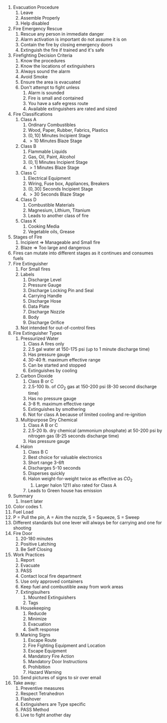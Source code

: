 1. Evacuation Procedure
	1. Leave
	2. Assemble Properly 
	3. Help disabled 
2. Fire Emergency Rescue
	1. Rescue any person in immediate danger
	2. Alarm activation is important do not assume it is on
	3. Contain the fire by closing emergency doors
	4. Extinguish the fire if trained and it's safe
3. Firefighting Decision Criteria
	1. Know the procedures
	2. Know the locations of extinguishers
	3. Always sound the alarm
	4. Avoid Smoke
	5. Ensure the area is evacuated
	6. Don't attempt to fight unless
		1. Alarm is sounded
		2. Fire is small and contained
		3. You have a safe egress route
		4. Available extinguishers are rated and sized
4. Fire Classifications
	1. Class A
		1. Ordinary Combustibles
		2. Wood, Paper, Rubber, Fabrics, Plastics
		3. $(0,10]$ Minutes Incipient Stage
		4. $>10$ Minutes Blaze Stage
	2. Class B
		1. Flammable Liquids
		2. Gas, Oil, Paint, Alcohol
		3. $(0,1]$ Minutes Incipient Stage
		4. $>1$ Minutes Blaze Stage
	3. Class C
		1. Electrical Equipment
		2. Wiring, Fuse box, Appliances, Breakers
		3. $(0, 30]$ Seconds Incipient Stage
		4. $>30$ Seconds Blaze Stage
	4. Class D
		1. Combustible Materials
		2. Magnesium, Lithium, Titanium
		3. Leads to another class of fire
	5. Class K
		1. Cooking Media
		2. Vegetable oils, Grease
5. Stages of Fire
	1. Incipient $\Rightarrow$ Manageable and Small fire
	2. Blaze $\Rightarrow$ Too large and dangerous
6. Fires can mutate into different stages as it continues and consumes fuels
7. Fire Extinguisher
	1. For Small fires
	2. Labels
		1. Discharge Level
		2. Pressure Gauge
		3. Discharge Locking Pin and Seal
		4. Carrying Handle
		5. Discharge Hose
		6. Data Plate
		7. Discharge Nozzle
		8. Body
		9. Discharge Orifice
	3. Not intended for out-of-control fires
8. Fire Extinguisher Types
	1. Pressurized Water
		1. Class A fires only
		2. 2.5 gal water at 150-175 psi (up to 1 minute discharge time)
		3. Has pressure gauge
		4. 30-40 ft. maximum effective range
		5. Can be started and stopped
		6. Extinguishes by cooling
	2. Carbon Dioxide
		1. Class B or C
		2. 2.5-100 Ib. of $CO_2$ gas at 150-200 psi (8-30 second discharge time)
		3. Has no pressure gauge
		4. 3-8 ft. maximum effective range
		5. Extinguishes by smothering
		6. Not for class A because of limited cooling and re-ignition
	3. Multipurpose Dry Chemical
		1. Class A B or C
		2. 2.5-20 lb. dry chemical (ammonium phosphate) at 50-200 psi by nitrogen gas (8-25 seconds discharge time)
		3. Has pressure gauge
	4. Halon
		1. Class B C
		2. Best choice for valuable electronics
		3. Short range 3-6ft
		4. Discharges 5-10 seconds
		5. Disperses quickly
		6. Halon weight-for-weight twice as effective as $CO_2$
			1. Larger halon 1211 also rated for Class A
		7. Leads to Green house has emission
9. Summary
	1. Insert later
10. Color codes
	1. 
11. Fuel Load
12. P = Pull the pin, A = Aim the nozzle, S = Squeeze, S = Sweep
13. Different standards but one lever will always be for carrying and one for shooting
14. Fire Door
	1. 20-180 minutes
	2. Positive Latching
	3. Be Self Closing
15. Work Practices
	1. Report
	2. Evacuate
	3. PASS
	4. Contact local fire department
	5. Use only approved containers
	6. Keep fuel and combustible away from work areas
	7. Extingisuihers	
		1. Mounted Extinguishers
		2. Tags
	8. Housekeeping
		1. Reducde
		2. Minimize
		3. Evacuation
		4. Swift response
	9. Marking Signs
		1. Escape Route
		2. Fire Fighting Equipment and Location
		3. Escape Equipment 
		4. Mandatory Fire Action 
		5. Mandatory Door Instructions
		6. Prohibition
		7. Hazard Warning
	10. Send pictures of signs to sir over email
16. Take away:
	1. Preventive measures
	2. Respect Tetrahedron
	3. Flashover
	4. Extinguishers are Type specific
	5. PASS Method
	6. Live to fight another day